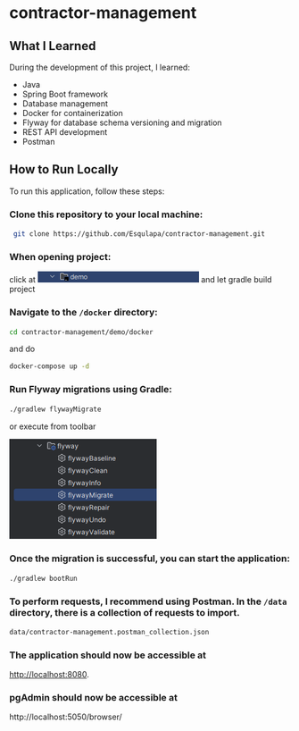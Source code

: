 # contractor-management

## What I Learned

During the development of this project, I learned:

- Java
- Spring Boot framework
- Database management
- Docker for containerization
- Flyway for database schema versioning and migration
- REST API development
- Postman

## How to Run Locally

To run this application, follow these steps:

###  Clone this repository to your local machine:
  ```bash
   git clone https://github.com/Esqulapa/contractor-management.git
   ```

###  When opening project:

click at ![img.png](data/img.png)
  and let gradle build project

###  Navigate to the `/docker` directory:
  ```bash
cd contractor-management/demo/docker  
   ```

and do 
  ```bash
docker-compose up -d   
   ```

###  Run Flyway migrations using Gradle:
  ```bash
./gradlew flywayMigrate   
   ```

or execute from toolbar

![img.png](data/img2.png)

### Once the migration is successful, you can start the application:

  ```bash
./gradlew bootRun   
   ```

### To perform requests, I recommend using Postman. In the `/data` directory, there is a collection of requests to import. 
```bash
data/contractor-management.postman_collection.json
```
###  The application should now be accessible at 

[http://localhost:8080](http://localhost:8080).

### pgAdmin should now be accessible at 

http://localhost:5050/browser/
   






